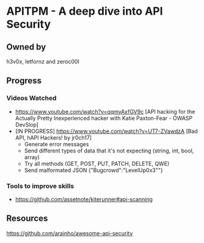 # APITPM - A deep dive into API Security
## Owned by 
h3v0x, letfornz and zeroc00I
## Progress
### Videos Watched
- https://www.youtube.com/watch?v=qqmyAxfGV9c [API hacking for the Actually Pretty Inexperienced hacker with Katie Paxton-Fear - OWASP DevSlop]
- [IN PROGRESS] https://www.youtube.com/watch?v=UT7-ZVawdzA [Bad API, hAPI Hackers! by jr0ch17]
  - Generate error messages
  - Send different types of data that it's not expecting (string, int, bool, array)
  - Try all methods (GET, POST, PUT, PATCH, DELETE, QWE)
  - Send malformated JSON {"Bugcrowd":"LevelUp0x3""}
### Tools to improve skills
- https://github.com/assetnote/kiterunner#api-scanning
## Resources
https://github.com/arainho/awesome-api-security
